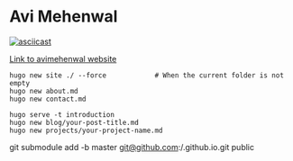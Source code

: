 # Avi Mehenwal

[![asciicast](https://asciinema.org/a/159660.png)](https://asciinema.org/a/159660)

[Link to avimehenwal website](https://avimehenwal.github.io)

```
hugo new site ./ --force			# When the current folder is not empty
hugo new about.md
hugo new contact.md

hugo serve -t introduction
hugo new blog/your-post-title.md
hugo new projects/your-project-name.md
```


git submodule add -b master git@github.com:<USERNAME>/<USERNAME>.github.io.git public
